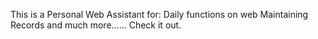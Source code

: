 This is a Personal Web Assistant for:
	Daily functions on web
	Maintaining Records
	and much more......
Check it out.